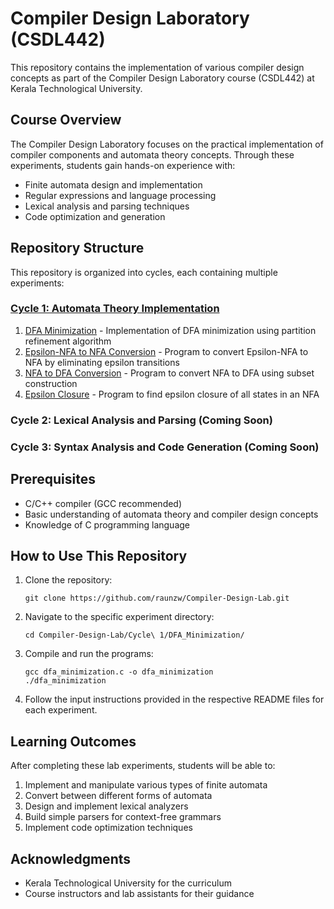 # Compiler Design Laboratory (CSDL442)

This repository contains the implementation of various compiler design concepts as part of the Compiler Design Laboratory course (CSDL442) at Kerala Technological University.

## Course Overview

The Compiler Design Laboratory focuses on the practical implementation of compiler components and automata theory concepts. Through these experiments, students gain hands-on experience with:

- Finite automata design and implementation
- Regular expressions and language processing
- Lexical analysis and parsing techniques
- Code optimization and generation

## Repository Structure

This repository is organized into cycles, each containing multiple experiments:

### [Cycle 1: Automata Theory Implementation](Cycle%201/)

1. [DFA Minimization](Cycle%201/DFA_Minimization/) - Implementation of DFA minimization using partition refinement algorithm
2. [Epsilon-NFA to NFA Conversion](Cycle%201/Epsilon_NFA_to_NFA/) - Program to convert Epsilon-NFA to NFA by eliminating epsilon transitions
3. [NFA to DFA Conversion](Cycle%201/NFA_to_DFA/) - Program to convert NFA to DFA using subset construction
4. [Epsilon Closure](Cycle%201/Epsilon_Closure/) - Program to find epsilon closure of all states in an NFA

### Cycle 2: Lexical Analysis and Parsing (Coming Soon)

### Cycle 3: Syntax Analysis and Code Generation (Coming Soon)

## Prerequisites

- C/C++ compiler (GCC recommended)
- Basic understanding of automata theory and compiler design concepts
- Knowledge of C programming language

## How to Use This Repository

1. Clone the repository:
   ```
   git clone https://github.com/raunzw/Compiler-Design-Lab.git
   ```

2. Navigate to the specific experiment directory:
   ```
   cd Compiler-Design-Lab/Cycle\ 1/DFA_Minimization/
   ```

3. Compile and run the programs:
   ```
   gcc dfa_minimization.c -o dfa_minimization
   ./dfa_minimization
   ```

4. Follow the input instructions provided in the respective README files for each experiment.

## Learning Outcomes

After completing these lab experiments, students will be able to:

1. Implement and manipulate various types of finite automata
2. Convert between different forms of automata
3. Design and implement lexical analyzers
4. Build simple parsers for context-free grammars
5. Implement code optimization techniques



## Acknowledgments

- Kerala Technological University for the curriculum
- Course instructors and lab assistants for their guidance
